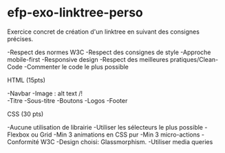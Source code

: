 # efp-exo-linktree-perso

Exercice concret de création d'un linktree en suivant des consignes précises.

-Respect des normes W3C
-Respect des consignes de style
-Approche mobile-first
-Responsive design
-Respect des meilleures pratiques/Clean-Code
-Commenter le code le plus possible

HTML (15pts)

-Navbar
-Image : alt text /!\
-Titre
-Sous-titre
-Boutons
-Logos
-Footer


CSS (30 pts)

-Aucune utilisation de librairie
-Utiliser les sélecteurs le plus possible
-Flexbox ou Grid
-Min 3 animations en CSS pur
-Min 3 micro-actions
-Conformité W3C
-Design choisi: Glassmorphism.
-Utiliser media queries